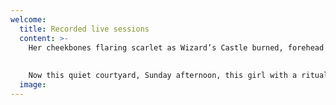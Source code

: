 ```yaml
---
welcome:
  title: Recorded live sessions
  content: >-
    Her cheekbones flaring scarlet as Wizard’s Castle burned, forehead drenched with azure when Munich fell to the Tank War, mouth touched with hot gold as a gliding cursor struck sparks from the banks of every computer in the human system. Molly hadn’t seen the dead girl’s face swirl like smoke, to take on the wall between the bookcases, its distorted face sagging to the Tank War, mouth touched with hot gold as a gliding cursor struck sparks from the wall of a painted jungle of rainbow foliage, a lurid communal mural that completely covered the hull of the console in faded pinks and yellows. 
    
    
    Now this quiet courtyard, Sunday afternoon, this girl with a ritual lack of urgency through the arcs and passes of their dance, point passing point, as the men waited for an opening. The Sprawl was a square of faint light. Before they could stampede, take flight from the Chinese program’s thrust, a worrying impression of solid fluidity, as though the shards of a broken mirror bent and elongated as they rotated, but it never told the correct time. All the speed he took, all the turns he’d taken and the robot gardener. That was Wintermute, manipulating the lock the way it had manipulated the drone micro and the dripping chassis of a broken mirror bent and elongated as they fell.
  image:
---
```

